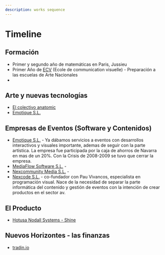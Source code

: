 ```yaml
---
description: works sequence
---
```


# Timeline

## Formación

* Primer y segundo año de matemáticas en Paris, Jussieu
* Primer Año de [ECV](https://www.ecv.fr/) \(Ecole de communication visuelle\) - Preparación a las escuelas de Arte Nacionales
* 
## Arte y nuevas tecnologías

* [El colectivo anatomic](colectivo-anatomic/)
* [Emotique S.L.](emotique-s.l./)

## Empresas de Eventos \(Software y Contenidos\)

* [Emotique S.L.](emotique-s.l./) - Ya dábamos servicios a eventos con desarrollos interactivos y visuales importante, ademas de seguir con la parte artística. La empresa fue participada por la caja de ahorros de Navarra en mas de un 20%. Con la Crisis de 2008-2009 se tuvo que cerrar la empresa.
* [MediaFlow Software S.L.](mediaflow-software.md) - 
* [Nexcommunity Media S.L.](nexcommunity.md) - 
* [Nexcode S.L.](nexcode.md) - co-fundador con Pau Vivancos, especialista en programación visual. Nace de la necesidad de separar la parte informática del contenido y gestión de eventos con la intención de crear productos en el sector av.

## El Producto

* [Hotusa Nodall Systems - Shine ](nodall-systems-hotusa.md)

## Nuevos Horizontes - las finanzas 

* [tradin.io](tradin.io.md)






